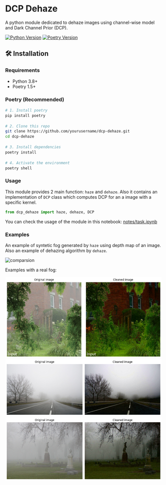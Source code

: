 # DCP Dehaze

A python module dedicated to dehaze images using channel-wise model and Dark Channel Prior (DCP).

[![Python Version](https://img.shields.io/badge/python-3.8+-blue.svg)](https://www.python.org/)
[![Poetry Version](https://img.shields.io/badge/poetry-1.5+-orange.svg)](https://python-poetry.org/)

## 🛠 Installation

### Requirements
- Python 3.8+
- Poetry 1.5+

### Poetry (Recommended)
```bash
# 1. Install poetry
pip install poetry

# 2. Clone this repo
git clone https://github.com/yourusername/dcp-dehaze.git
cd dcp-dehaze

# 3. Install dependencies
poetry install

# 4. Activate the environment
poetry shell
```

### Usage
This module provides 2 main function: `haze` and `dehaze`.
Also it contains an implementation of `DCP` class which computes DCP for an a image with a specific kernel.

```Python
from dcp_dehaze import haze, dehaze, DCP
```

You can check the usage of the module in this notebook: [notes/task.ipynb](notes/task.ipynb)

### Examples

An example of syntetic fog generated by `haze` using depth map of an image.
Also an example of dehazing algorithm by `dehaze`.

![comparsion](res/comparsion.gif)

Examples with a real fog:

![example1](res/example1.png)
![example2](res/example2.png)
![example3](res/example3.png)